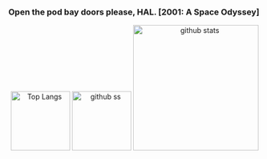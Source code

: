 ### Open the pod bay doors please, HAL.     [2001: A Space Odyssey]


<p align="center">    
   <img alt="Top Langs" height="118px" src="https://github-readme-stats.vercel.app/api/top-langs/?username=yu5uke-1024&show_icons=true&theme=tokyonight&hide=jupyter%20notebook" />
   <img alt="github ss" height="118px" src="http://github-readme-streak-stats.herokuapp.com?user=yu5uke-1024&theme=tokyonight" />
   <img alt="github stats" height="250px" src="https://github-readme-stats.vercel.app/api?username=yu5uke-1024&theme=tokyonight" />
</p>

